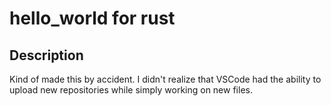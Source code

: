 # hello_world for rust

## Description

Kind of made this by accident. I didn't realize that VSCode had the ability to upload new repositories while simply working on new files.
